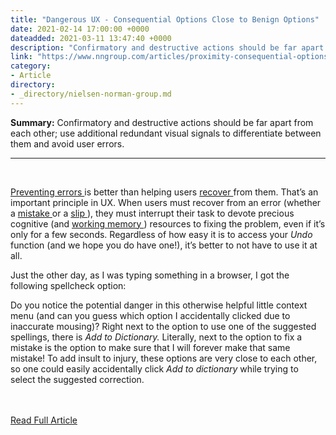 ```yaml
---
title: "Dangerous UX - Consequential Options Close to Benign Options"
date: 2021-02-14 17:00:00 +0000
dateadded: 2021-03-11 13:47:40 +0000
description: "Confirmatory and destructive actions should be far apart from each other; use additional redundant visual signals to differentiate between them and avoid user errors."
link: "https://www.nngroup.com/articles/proximity-consequential-options/"
category:
- Article
directory:
- _directory/nielsen-norman-group.md
---
```

<p><strong>Summary:</strong>&nbsp;Confirmatory and destructive actions should be far apart from each other; use additional redundant visual signals to differentiate between them and avoid user errors.</p><hr/><br/><p> <a href="https://www.nngroup.com/videos/usability-heuristic-error-prevention/">  Preventing errors </a> is better than helping users <a href="https://www.nngroup.com/articles/user-control-and-freedom/">  recover </a> from them. That’s an important principle in UX. When users must recover from an error (whether a <a href="https://www.nngroup.com/articles/user-mistakes/">  mistake </a> or a <a href="https://www.nngroup.com/articles/slips/">  slip </a> ), they must interrupt their task to devote precious cognitive (and <a href="https://www.nngroup.com/articles/working-memory-external-memory/">  working memory </a> ) resources to fixing the problem, even if it’s only for a few seconds. Regardless of how easy it is to access your <em>  Undo </em> function (and we hope you do have one!), it’s better to not have to use it at all.</p><p> Just the other day, as I was typing something in a browser, I got the following spellcheck option:</p><p> Do you notice the potential danger in this otherwise helpful little context menu (and can you guess which option I accidentally clicked due to inaccurate mousing)? Right next to the option to use one of the suggested spellings, there is <em>  Add to Dictionary. </em> Literally, next to the option to fix a mistake is the option to make sure that I will forever make that same mistake! To add insult to injury, these options are very close to each other, so one could easily accidentally click <em>  Add to dictionary </em> while trying to select the suggested correction.</p><br/><br/><a href="http://www.nngroup.com/articles/proximity-consequential-options/">Read Full Article</a>
